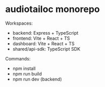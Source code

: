 # audiotailoc monorepo

Workspaces:
- backend: Express + TypeScript
- frontend: Vite + React + TS
- dashboard: Vite + React + TS
- shared/api-sdk: TypeScript SDK

Commands:
- npm install
- npm run build
- npm run dev (backend)